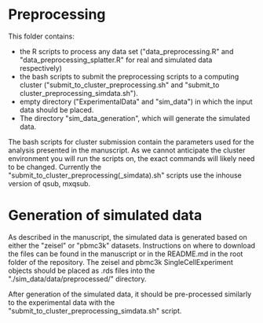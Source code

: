 
# Preprocessing

This folder contains:
- the R scripts to process any data set ("data_preprocessing.R" and "data_preprocessing_splatter.R" for real and simulated data respectively)
- the bash scripts to submit the preprocessing scripts to a computing cluster ("submit_to_cluster_preprocessing.sh" and "submit_to cluster_preprocessing_simdata.sh").
- empty directory ("ExperimentalData" and "sim_data") in which the input data should be placed.
- The directory "sim_data_generation", which will generate the simulated data.

The bash scripts for cluster submission contain the parameters used for the analysis presented in the manuscript.
As we cannot anticipate the cluster environment you will run the scripts on, the exact commands will likely need to be changed. 
Currently the "submit_to_cluster_preprocessing(\_simdata).sh" scripts use the inhouse version of qsub, mxqsub.

# Generation of simulated data

As described in the manuscript, the simulated data is generated based on either the "zeisel" or "pbmc3k" datasets. Instructions on where to download the files can be found in the manuscript or in the README.md in the root folder of the repository.
The zeisel and pbmc3k SingleCellExperiment objects should be placed as .rds files into the "./sim_data/data/preprocessed/" directory.

After generation of the simulated data, it should be pre-processed similarly to the experimental data with the "submit_to_cluster_preprocessing_simdata.sh" script.
